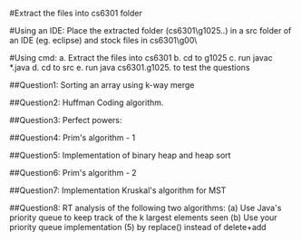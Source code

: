 #Extract the files into cs6301 folder

#Using an IDE:
Place the extracted folder (cs6301\g1025\..) in a src folder of an IDE (eg. eclipse) and stock files in cs6301\g00\

#Using cmd:
a. Extract the files into cs6301
b. cd to g1025
c. run javac *.java
d. cd to src
e. run java cs6301.g1025.<Class> to test the questions


##Question1: Sorting an array using k-way merge

##Question2: Huffman Coding algorithm.

##Question3: Perfect powers:

##Question4: Prim's algorithm - 1

##Question5: Implementation of binary heap and heap sort

##Question6: Prim's algorithm - 2

##Question7: Implementation Kruskal's algorithm for MST

##Question8: RT analysis of the following two algorithms:
    (a) Use Java's priority queue to keep track of the k largest elements seen
    (b) Use your priority queue implementation (5) by replace() instead of delete+add
